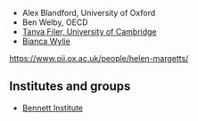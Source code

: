 <!-- TITLE: Researchers -->

* Alex Blandford, University of Oxford
* Ben Welby, OECD
* [Tanya Filer, University of Cambridge ](http://www.csap.cam.ac.uk/network/tanya_filer/)
* [Bianca Wylie](https://biancawylie.com/?page_id=2)

https://www.oii.ox.ac.uk/people/helen-margetts/

## Institutes and groups

* [Bennett Institute](https://www.bennettinstitute.cam.ac.uk/blog/?categories=2)

